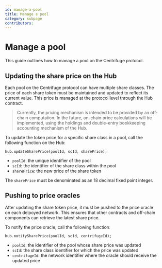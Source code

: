 ```yaml
---
id: manage-a-pool
title: Manage a pool
category: subpage
contributors: 
---
```


# Manage a pool

This guide outlines how to manage a pool on the Centrifuge protocol.

## Updating the share price on the Hub

Each pool on the Centrifuge protocol can have multiple share classes. The price of each share token must be maintained and updated to reflect its current value. This price is managed at the protocol level through the Hub contract.

> Currently, the pricing mechanism is intended to be provided by an off-chain computation. In the future, on-chain price calculations will be implemented, using the holdings and double-entry bookkeeping accounting mechanism of the Hub.

To update the token price for a specific share class in a pool, call the following function on the Hub:

```solidity
hub.updateSharePrice(poolId, scId, sharePrice);
```

* `poolId`: the unique identifier of the pool
* `scId`: the identifier of the share class within the pool
* `sharePrice`: the new price of the share token

The `sharePrice` must be denominated as an 18 decimal fixed point integer.

## Pushing to price oracles

After updating the share token price, it must be pushed to the price oracle on each delpoyed network. This ensures that other contracts and off-chain components can retrieve the latest share price.

To notify the price oracle, call the following function:

```solidity
hub.notifySharePrice(poolId, scId, centrifugeId);
```

* `poolId`: the identifier of the pool whose share price was updated
* `scId`: the share class identifier for which the price was updated
* `centrifugeId`: the network identifier where the oracle should receive the updated price